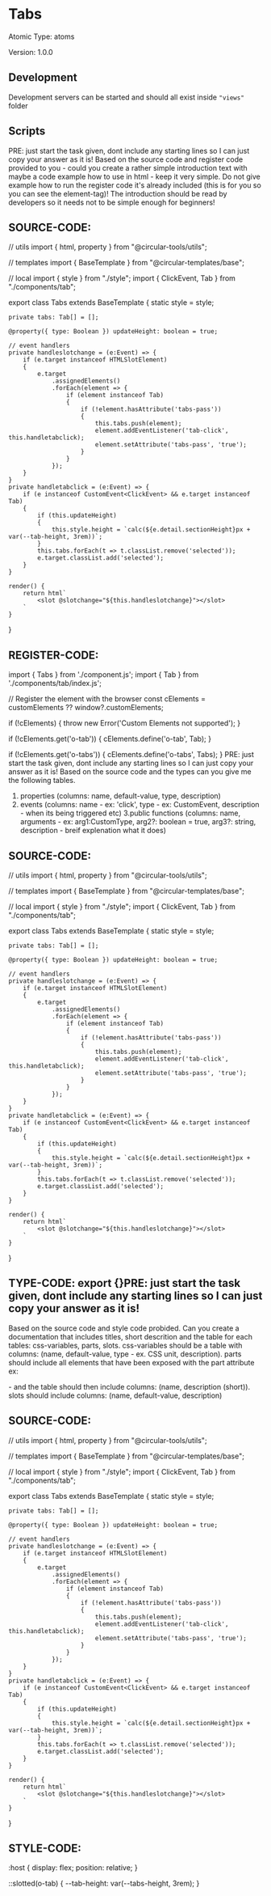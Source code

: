 # Tabs

Atomic Type: atoms

Version: 1.0.0

## Development 
Development servers can be started and should all exist inside `"views"` folder

## Scripts 
PRE: just start the task given, dont include any starting lines so I can just copy your answer as it is!
 Based on the source code and register code provided to you - could you create a rather simple introduction text with maybe a code example how to use in html - keep it very simple. Do not give example how to run the register code it's already included (this is for you so you can see the element-tag)! The introduction should be read by developers so it needs not to be simple enough for beginners!

## SOURCE-CODE:
// utils 
import { html, property } from "@circular-tools/utils";

// templates
import { BaseTemplate } from "@circular-templates/base";

// local 
import { style } from "./style";
import { ClickEvent, Tab } from "./components/tab";

export class Tabs extends BaseTemplate {
    static style = style;

    private tabs: Tab[] = [];

    @property({ type: Boolean }) updateHeight: boolean = true;

    // event handlers
    private handleslotchange = (e:Event) => {
        if (e.target instanceof HTMLSlotElement)
        {
            e.target
                .assignedElements()
                .forEach(element => {
                    if (element instanceof Tab)
                    {
                        if (!element.hasAttribute('tabs-pass'))
                        {
                            this.tabs.push(element);
                            element.addEventListener('tab-click', this.handletabclick);
                            element.setAttribute('tabs-pass', 'true');
                        }
                    }
                });
        }
    }
    private handletabclick = (e:Event) => {
        if (e instanceof CustomEvent<ClickEvent> && e.target instanceof Tab)
        {
            if (this.updateHeight)
            {
                this.style.height = `calc(${e.detail.sectionHeight}px + var(--tab-height, 3rem))`;
            }
            this.tabs.forEach(t => t.classList.remove('selected'));
            e.target.classList.add('selected');
        }
    }

    render() {
        return html`
            <slot @slotchange="${this.handleslotchange}"></slot>
        `
    }
}
## REGISTER-CODE:
import { Tabs } from './component.js';
import { Tab } from './components/tab/index.js';

// Register the element with the browser
const cElements = customElements ?? window?.customElements;

if (!cElements) {
  throw new Error('Custom Elements not supported');
}

if (!cElements.get('o-tab')) {
  cElements.define('o-tab', Tab);
}

if (!cElements.get('o-tabs')) {
  cElements.define('o-tabs', Tabs);
}
PRE: just start the task given, dont include any starting lines so I can just copy your answer as it is!
 Based on the source code and the types can you give me the following tables. 
1. properties (columns: name, default-value, type, description) 
2. events (columns: name - ex: 'click', type - ex: CustomEvent<ClickEvent>, description - when its being triggered etc) 
3.public functions (columns: name, arguments - ex: arg1:CustomType, arg2?: boolean = true, arg3?: string, description - breif explenation what it does)

## SOURCE-CODE:
 // utils 
import { html, property } from "@circular-tools/utils";

// templates
import { BaseTemplate } from "@circular-templates/base";

// local 
import { style } from "./style";
import { ClickEvent, Tab } from "./components/tab";

export class Tabs extends BaseTemplate {
    static style = style;

    private tabs: Tab[] = [];

    @property({ type: Boolean }) updateHeight: boolean = true;

    // event handlers
    private handleslotchange = (e:Event) => {
        if (e.target instanceof HTMLSlotElement)
        {
            e.target
                .assignedElements()
                .forEach(element => {
                    if (element instanceof Tab)
                    {
                        if (!element.hasAttribute('tabs-pass'))
                        {
                            this.tabs.push(element);
                            element.addEventListener('tab-click', this.handletabclick);
                            element.setAttribute('tabs-pass', 'true');
                        }
                    }
                });
        }
    }
    private handletabclick = (e:Event) => {
        if (e instanceof CustomEvent<ClickEvent> && e.target instanceof Tab)
        {
            if (this.updateHeight)
            {
                this.style.height = `calc(${e.detail.sectionHeight}px + var(--tab-height, 3rem))`;
            }
            this.tabs.forEach(t => t.classList.remove('selected'));
            e.target.classList.add('selected');
        }
    }

    render() {
        return html`
            <slot @slotchange="${this.handleslotchange}"></slot>
        `
    }
}

## TYPE-CODE: export {}PRE: just start the task given, dont include any starting lines so I can just copy your answer as it is!
 Based on the source code and style code probided. Can you create a documentation that includes titles, short descrition and the table for each tables: css-variables, parts, slots.
css-variables should be a table with columns: (name, default-value, type - ex. CSS unit, description).
parts should include all elements that have been exposed with the part attribute ex: <p part='foo'> - and the table should then include columns: (name, description (short)).
slots should include columns: (name, default-value, description)

## SOURCE-CODE:
// utils 
import { html, property } from "@circular-tools/utils";

// templates
import { BaseTemplate } from "@circular-templates/base";

// local 
import { style } from "./style";
import { ClickEvent, Tab } from "./components/tab";

export class Tabs extends BaseTemplate {
    static style = style;

    private tabs: Tab[] = [];

    @property({ type: Boolean }) updateHeight: boolean = true;

    // event handlers
    private handleslotchange = (e:Event) => {
        if (e.target instanceof HTMLSlotElement)
        {
            e.target
                .assignedElements()
                .forEach(element => {
                    if (element instanceof Tab)
                    {
                        if (!element.hasAttribute('tabs-pass'))
                        {
                            this.tabs.push(element);
                            element.addEventListener('tab-click', this.handletabclick);
                            element.setAttribute('tabs-pass', 'true');
                        }
                    }
                });
        }
    }
    private handletabclick = (e:Event) => {
        if (e instanceof CustomEvent<ClickEvent> && e.target instanceof Tab)
        {
            if (this.updateHeight)
            {
                this.style.height = `calc(${e.detail.sectionHeight}px + var(--tab-height, 3rem))`;
            }
            this.tabs.forEach(t => t.classList.remove('selected'));
            e.target.classList.add('selected');
        }
    }

    render() {
        return html`
            <slot @slotchange="${this.handleslotchange}"></slot>
        `
    }
}
## STYLE-CODE:
:host {
    display: flex;
    position: relative;
}

::slotted(o-tab) {
    --tab-height: var(--tabs-height, 3rem);
}